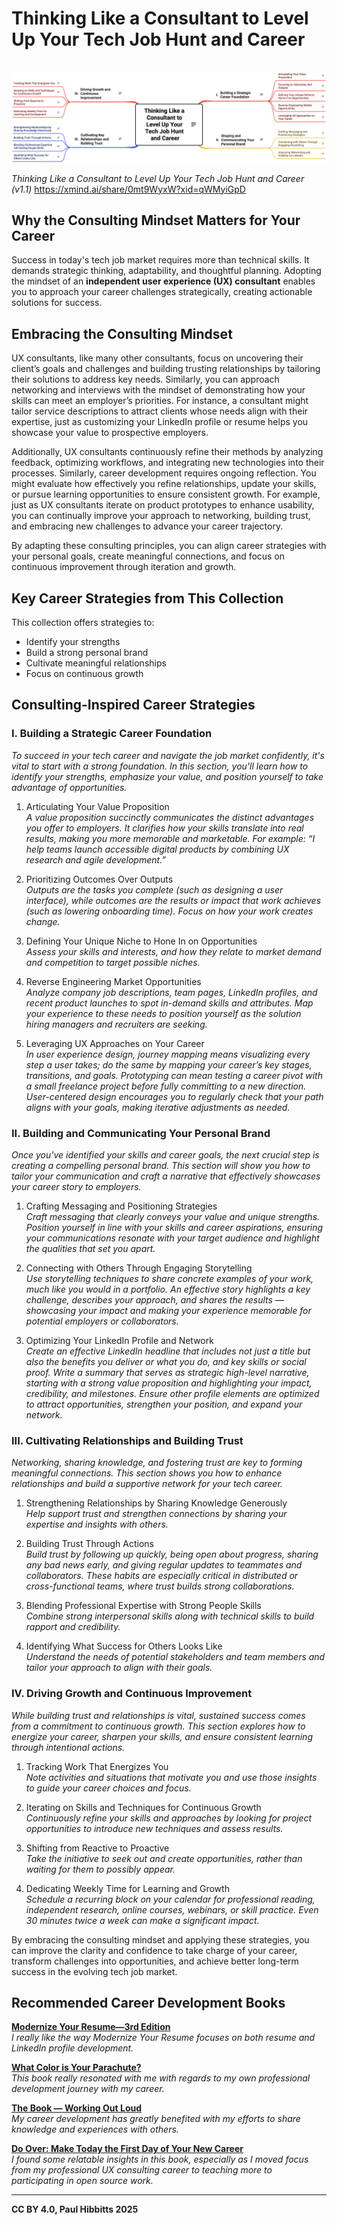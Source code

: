 # Thinking Like a Consultant to Level Up Your Tech Job Hunt and Career

<picture>
  <source srcset="https://raw.githubusercontent.com/paulhibbitts/published-markdown-files/refs/heads/main/images/thinking-like-a-consultant-dark.png" media="(prefers-color-scheme: dark)">
  <img src="https://raw.githubusercontent.com/paulhibbitts/published-markdown-files/refs/heads/main/images/thinking-like-a-consultant.png" alt="Mind map outlining consulting insights for job hunting and career development, categorized into four sections: building a strategic career foundation, crafting a compelling personal brand, cultivating key relationships and building trust, and driving growth and continuous improvement." style="margin-top: 16px;">
</picture>
<p>
  <em>Thinking Like a Consultant to Level Up Your Tech Job Hunt and Career (v1.1)</em> <a href="https://xmind.ai/0mt9WyxW?xid=qWMyiGpD">https://xmind.ai/share/0mt9WyxW?xid=qWMyiGpD</a>
</p>

## Why the Consulting Mindset Matters for Your Career

Success in today's tech job market requires more than technical skills. It demands strategic thinking, adaptability, and thoughtful planning. Adopting the mindset of an **independent user experience (UX) consultant** enables you to approach your career challenges strategically, creating actionable solutions for success.

## Embracing the Consulting Mindset

UX consultants, like many other consultants, focus on uncovering their client’s goals and challenges and building trusting relationships by tailoring their solutions to address key needs. Similarly, you can approach networking and interviews with the mindset of demonstrating how your skills can meet an employer’s priorities. For instance, a consultant might tailor service descriptions to attract clients whose needs align with their expertise, just as customizing your LinkedIn profile or resume helps you showcase your value to prospective employers.

Additionally, UX consultants continuously refine their methods by analyzing feedback, optimizing workflows, and integrating new technologies into their processes. Similarly, career development requires ongoing reflection. You might evaluate how effectively you refine relationships, update your skills, or pursue learning opportunities to ensure consistent growth. For example, just as UX consultants iterate on product prototypes to enhance usability, you can continually improve your approach to networking, building trust, and embracing new challenges to advance your career trajectory. 

By adapting these consulting principles, you can align career strategies with your personal goals, create meaningful connections, and focus on continuous improvement through iteration and growth.

## Key Career Strategies from This Collection

This collection offers strategies to:

- Identify your strengths
- Build a strong personal brand
- Cultivate meaningful relationships
- Focus on continuous growth

## Consulting-Inspired Career Strategies

### I. Building a Strategic Career Foundation

_To succeed in your tech career and navigate the job market confidently, it's vital to start with a strong foundation. In this section, you'll learn how to identify your strengths, emphasize your value, and position yourself to take advantage of opportunities._

1. Articulating Your Value Proposition  
    _A value proposition succinctly communicates the distinct advantages you offer to employers. It clarifies how your skills translate into real results, making you more memorable and marketable. For example: “I help teams launch accessible digital products by combining UX research and agile development.”_
    
2. Prioritizing Outcomes Over Outputs  
    _Outputs are the tasks you complete (such as designing a user interface), while outcomes are the results or impact that work achieves (such as lowering onboarding time). Focus on how your work creates change._
    
3. Defining Your Unique Niche to Hone In on Opportunities  
    _Assess your skills and interests, and how they relate to market demand and competition to target possible niches._
    
4. Reverse Engineering Market Opportunities  
    _Analyze company job descriptions, team pages, LinkedIn profiles, and recent product launches to spot in-demand skills and attributes. Map your experience to these needs to position yourself as the solution hiring managers and recruiters are seeking._
    
5. Leveraging UX Approaches on Your Career  
    _In user experience design, journey mapping means visualizing every step a user takes; do the same by mapping your career’s key stages, transitions, and goals. Prototyping can mean testing a career pivot with a small freelance project before fully committing to a new direction. User-centered design encourages you to regularly check that your path aligns with your goals, making iterative adjustments as needed._
    

### II. Building and Communicating Your Personal Brand

_Once you've identified your skills and career goals, the next crucial step is creating a compelling personal brand. This section will show you how to tailor your communication and craft a narrative that effectively showcases your career story to employers._

1. Crafting Messaging and Positioning Strategies  
    _Craft messaging that clearly conveys your value and unique strengths. Position yourself in line with your skills and career aspirations, ensuring your communications resonate with your target audience and highlight the qualities that set you apart._
    
2. Connecting with Others Through Engaging Storytelling  
    _Use storytelling techniques to share concrete examples of your work, much like you would in a portfolio. An effective story highlights a key challenge, describes your approach, and shares the results — showcasing your impact and making your experience memorable for potential employers or collaborators._
    
3. Optimizing Your LinkedIn Profile and Network  
    _Create an effective LinkedIn headline that includes not just a title but also the benefits you deliver or what you do, and key skills or social proof. Write a summary that serves as strategic high-level narrative, starting with a strong value proposition and highlighting your impact, credibility, and milestones. Ensure other profile elements are optimized to attract opportunities, strengthen your position, and expand your network._
    

### III. Cultivating Relationships and Building Trust

_Networking, sharing knowledge, and fostering trust are key to forming meaningful connections. This section shows you how to enhance relationships and build a supportive network for your tech career._

1. Strengthening Relationships by Sharing Knowledge Generously  
    _Help support trust and strengthen connections by sharing your expertise and insights with others._
    
2. Building Trust Through Actions  
    _Build trust by following up quickly, being open about progress, sharing any bad news early, and giving regular updates to teammates and collaborators. These habits are especially critical in distributed or cross-functional teams, where trust builds strong collaborations._
    
3. Blending Professional Expertise with Strong People Skills  
    _Combine strong interpersonal skills along with technical skills to build rapport and credibility._
    
4. Identifying What Success for Others Looks Like  
    _Understand the needs of potential stakeholders and team members and tailor your approach to align with their goals._
    

### IV. Driving Growth and Continuous Improvement

_While building trust and relationships is vital, sustained success comes from a commitment to continuous growth. This section explores how to energize your career, sharpen your skills, and ensure consistent learning through intentional actions._

1. Tracking Work That Energizes You  
    _Note activities and situations that motivate you and use those insights to guide your career choices and focus._
    
2. Iterating on Skills and Techniques for Continuous Growth  
    _Continuously refine your skills and approaches by looking for project opportunities to introduce new techniques and assess results._
    
3. Shifting from Reactive to Proactive  
    _Take the initiative to seek out and create opportunities, rather than waiting for them to possibly appear._
    
4. Dedicating Weekly Time for Learning and Growth  
    _Schedule a recurring block on your calendar for professional reading, independent research, online courses, webinars, or skill practice. Even 30 minutes twice a week can make a significant impact._
    

By embracing the consulting mindset and applying these strategies, you can improve the clarity and confidence to take charge of your career, transform challenges into opportunities, and achieve better long-term success in the evolving tech job market.

## Recommended Career Development Books

**[Modernize Your Resume—3rd Edition](https://emerald-career-publishing.myshopify.com/products/modernize-your-resume ':target=_blank')**  
_I really like the way Modernize Your Resume focuses on both resume and LinkedIn profile development._

**[What Color is Your Parachute?](https://parachutebook.com/ ':target=_blank')**  
_This book really resonated with me with regards to my own professional development journey with my career._

**[The Book — Working Out Loud](https://www.workingoutloud.com/book ':target=_blank')**  
_My career development has greatly benefited with my efforts to share knowledge and experiences with others._

**[Do Over: Make Today the First Day of Your New Career](https://goroundtable.com/blog/do-over-make-today-the-first-day-of-your-new-career/ ':target=_blank')**  
_I found some relatable insights in this book, especially as I moved focus from my professional UX consulting career to teaching more to participating in open source work._

---

**CC BY 4.0, Paul Hibbitts 2025**
